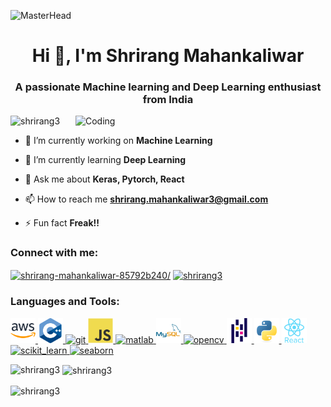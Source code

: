 ![MasterHead](https://www.codecademy.com/resources/blog/wp-content/uploads/2022/12/What-Is-Pair-Programming--1-1536x714.png)
<h1 align="center">Hi 👋, I'm Shrirang Mahankaliwar</h1>
<h3 align="center">A passionate Machine learning and Deep Learning enthusiast from India</h3>
<img align="right" alt="Coding" width="400" src="https://img.freepik.com/free-vector/hand-coding-concept-illustration_114360-8193.jpg?w=740&t=st=1720507400~exp=1720508000~hmac=8de6570b01ffb566a82f8b7042ce27f2f105365377b8777e942631ea66f8cbb7"
<p align="left"> <img src="https://komarev.com/ghpvc/?username=shrirang3&label=Profile%20views&color=0e75b6&style=flat" alt="shrirang3" /> </p>

- 🔭 I’m currently working on **Machine Learning**

- 🌱 I’m currently learning **Deep Learning**

- 💬 Ask me about **Keras, Pytorch, React**

- 📫 How to reach me **shrirang.mahankaliwar3@gmail.com**

- ⚡ Fun fact **Freak!!**

<h3 align="left">Connect with me:</h3>
<p align="left">
<a href="https://linkedin.com/in/shrirang-mahankaliwar-85792b240/" target="blank"><img align="center" src="https://raw.githubusercontent.com/rahuldkjain/github-profile-readme-generator/master/src/images/icons/Social/linked-in-alt.svg" alt="shrirang-mahankaliwar-85792b240/" height="30" width="40" /></a>
<a href="https://www.leetcode.com/shrirang3" target="blank"><img align="center" src="https://raw.githubusercontent.com/rahuldkjain/github-profile-readme-generator/master/src/images/icons/Social/leet-code.svg" alt="shrirang3" height="30" width="40" /></a>
</p>

<h3 align="left">Languages and Tools:</h3>
<p align="left"> <a href="https://aws.amazon.com" target="_blank" rel="noreferrer"> <img src="https://raw.githubusercontent.com/devicons/devicon/master/icons/amazonwebservices/amazonwebservices-original-wordmark.svg" alt="aws" width="40" height="40"/> </a> <a href="https://www.w3schools.com/cpp/" target="_blank" rel="noreferrer"> <img src="https://raw.githubusercontent.com/devicons/devicon/master/icons/cplusplus/cplusplus-original.svg" alt="cplusplus" width="40" height="40"/> </a> <a href="https://git-scm.com/" target="_blank" rel="noreferrer"> <img src="https://www.vectorlogo.zone/logos/git-scm/git-scm-icon.svg" alt="git" width="40" height="40"/> </a> <a href="https://developer.mozilla.org/en-US/docs/Web/JavaScript" target="_blank" rel="noreferrer"> <img src="https://raw.githubusercontent.com/devicons/devicon/master/icons/javascript/javascript-original.svg" alt="javascript" width="40" height="40"/> </a> <a href="https://www.mathworks.com/" target="_blank" rel="noreferrer"> <img src="https://upload.wikimedia.org/wikipedia/commons/2/21/Matlab_Logo.png" alt="matlab" width="40" height="40"/> </a> <a href="https://www.mysql.com/" target="_blank" rel="noreferrer"> <img src="https://raw.githubusercontent.com/devicons/devicon/master/icons/mysql/mysql-original-wordmark.svg" alt="mysql" width="40" height="40"/> </a> <a href="https://opencv.org/" target="_blank" rel="noreferrer"> <img src="https://www.vectorlogo.zone/logos/opencv/opencv-icon.svg" alt="opencv" width="40" height="40"/> </a> <a href="https://pandas.pydata.org/" target="_blank" rel="noreferrer"> <img src="https://raw.githubusercontent.com/devicons/devicon/2ae2a900d2f041da66e950e4d48052658d850630/icons/pandas/pandas-original.svg" alt="pandas" width="40" height="40"/> </a> <a href="https://www.python.org" target="_blank" rel="noreferrer"> <img src="https://raw.githubusercontent.com/devicons/devicon/master/icons/python/python-original.svg" alt="python" width="40" height="40"/> </a> <a href="https://reactjs.org/" target="_blank" rel="noreferrer"> <img src="https://raw.githubusercontent.com/devicons/devicon/master/icons/react/react-original-wordmark.svg" alt="react" width="40" height="40"/> </a> <a href="https://scikit-learn.org/" target="_blank" rel="noreferrer"> <img src="https://upload.wikimedia.org/wikipedia/commons/0/05/Scikit_learn_logo_small.svg" alt="scikit_learn" width="40" height="40"/> </a> <a href="https://seaborn.pydata.org/" target="_blank" rel="noreferrer"> <img src="https://seaborn.pydata.org/_images/logo-mark-lightbg.svg" alt="seaborn" width="40" height="40"/> </a> </p>

<p><img align="left" src="https://github-readme-stats.vercel.app/api/top-langs?username=shrirang3&show_icons=true&locale=en&layout=compact" alt="shrirang3" /></p>

<p>&nbsp;<img align="center" src="https://github-readme-stats.vercel.app/api?username=shrirang3&show_icons=true&locale=en" alt="shrirang3" /></p>

<p><img align="center" src="https://github-readme-streak-stats.herokuapp.com/?user=shrirang3&" alt="shrirang3" /></p>
